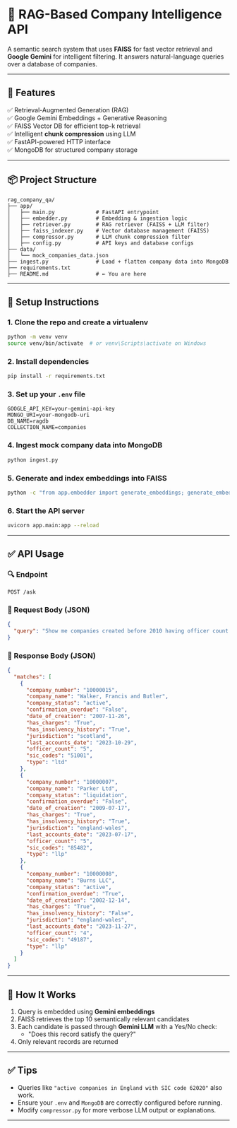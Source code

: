 # 🧠 RAG-Based Company Intelligence API

A semantic search system that uses **FAISS** for fast vector retrieval and **Google Gemini** for intelligent filtering. It answers natural-language queries over a database of companies.

---

## 🚀 Features

✅ Retrieval-Augmented Generation (RAG)  
✅ Google Gemini Embeddings + Generative Reasoning  
✅ FAISS Vector DB for efficient top-k retrieval  
✅ Intelligent **chunk compression** using LLM  
✅ FastAPI-powered HTTP interface  
✅ MongoDB for structured company storage  

---

## 📦 Project Structure

```
rag_company_qa/
├── app/
│   ├── main.py             # FastAPI entrypoint
│   ├── embedder.py         # Embedding & ingestion logic
│   ├── retriever.py        # RAG retriever (FAISS + LLM filter)
│   ├── faiss_indexer.py    # Vector database management (FAISS)
│   ├── compressor.py       # LLM chunk compression filter
│   ├── config.py           # API keys and database configs
├── data/
│   └── mock_companies_data.json
├── ingest.py               # Load + flatten company data into MongoDB
├── requirements.txt
├── README.md               # ← You are here
```

---

## 🧪 Setup Instructions

### 1. Clone the repo and create a virtualenv

```bash
python -m venv venv
source venv/bin/activate  # or venv\Scripts\activate on Windows
```

### 2. Install dependencies

```bash
pip install -r requirements.txt
```

### 3. Set up your `.env` file

```
GOOGLE_API_KEY=your-gemini-api-key
MONGO_URI=your-mongodb-uri
DB_NAME=ragdb
COLLECTION_NAME=companies
```

### 4. Ingest mock company data into MongoDB

```bash
python ingest.py
```

### 5. Generate and index embeddings into FAISS

```bash
python -c "from app.embedder import generate_embeddings; generate_embeddings()"
```

### 6. Start the API server

```bash
uvicorn app.main:app --reload
```

---

## ✅ API Usage

### 🔍 Endpoint

```
POST /ask
```

### 🔸 Request Body (JSON)

```json
{
  "query": "Show me companies created before 2010 having officer count grater than 3."
}
```

### 🔹 Response Body (JSON)

```json
{
  "matches": [
    {
      "company_number": "10000015",
      "company_name": "Walker, Francis and Butler",
      "company_status": "active",
      "confirmation_overdue": "False",
      "date_of_creation": "2007-11-26",
      "has_charges": "True",
      "has_insolvency_history": "True",
      "jurisdiction": "scotland",
      "last_accounts_date": "2023-10-29",
      "officer_count": "5",
      "sic_codes": "51001",
      "type": "ltd"
    },
    {
      "company_number": "10000007",
      "company_name": "Parker Ltd",
      "company_status": "liquidation",
      "confirmation_overdue": "False",
      "date_of_creation": "2009-07-17",
      "has_charges": "True",
      "has_insolvency_history": "True",
      "jurisdiction": "england-wales",
      "last_accounts_date": "2023-07-17",
      "officer_count": "5",
      "sic_codes": "85482",
      "type": "llp"
    },
    {
      "company_number": "10000008",
      "company_name": "Burns LLC",
      "company_status": "active",
      "confirmation_overdue": "True",
      "date_of_creation": "2002-12-14",
      "has_charges": "True",
      "has_insolvency_history": "False",
      "jurisdiction": "england-wales",
      "last_accounts_date": "2023-11-27",
      "officer_count": "4",
      "sic_codes": "49187",
      "type": "llp"
    }
  ]
}
```

---

## 🧠 How It Works

1. Query is embedded using **Gemini embeddings**
2. FAISS retrieves the top 10 semantically relevant candidates
3. Each candidate is passed through **Gemini LLM** with a Yes/No check:
   - "Does this record satisfy the query?"
4. Only relevant records are returned

---

## ✅ Tips

- Queries like `"active companies in England with SIC code 62020"` also work.
- Ensure your `.env` and `MongoDB` are correctly configured before running.
- Modify `compressor.py` for more verbose LLM output or explanations.

---
